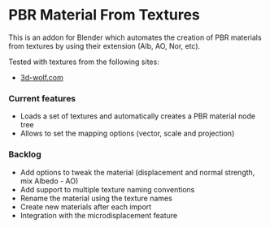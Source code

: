 # PBR Material From Textures
This is an addon for Blender which automates the creation of PBR materials from textures by using their extension (Alb, AO, Nor, etc).

Tested with textures from the following sites:
- [3d-wolf.com](https://www.3d-wolf.com/textures.html)

### Current features
- Loads a set of textures and automatically creates a PBR material node tree
- Allows to set the mapping options (vector, scale and projection)

### Backlog
- Add options to tweak the material (displacement and normal strength, mix Albedo - AO)
- Add support to multiple texture naming conventions
- Rename the material using the texture names
- Create new materials after each import
- Integration with the microdisplacement feature
